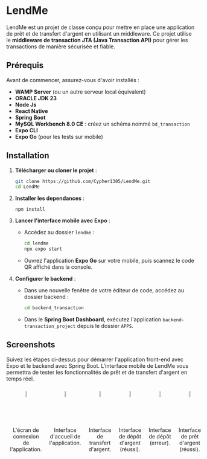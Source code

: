 # LendMe

LendMe est un projet de classe conçu pour mettre en place une application de prêt et de transfert d'argent en utilisant un middleware. 
Ce projet utilise le **middleware de transaction JTA (Java Transaction API)** pour gérer les transactions de manière sécurisée et fiable.

## Prérequis

Avant de commencer, assurez-vous d'avoir installés :

- **WAMP Server** (ou un autre serveur local équivalent)
- **ORACLE JDK 23**
- **Node Js**
- **React Native**
- **Spring Boot**
- **MySQL Workbench 8.0 CE** : créez un schéma nommé `bd_transaction`
- **Expo CLI**
- **Expo Go** (pour les tests sur mobile)

## Installation

1. **Télécharger ou cloner le projet** :

   ```bash
   git clone https://github.com/Cypher1305/LendMe.git
   cd LendMe
   ```
2. **Installer les dependances** :

   ```npm install```

2. **Lancer l'interface mobile avec Expo** :
   - Accédez au dossier `lendme` :

     ```bash
     cd lendme
     npx expo start
     ```

   - Ouvrez l'application **Expo Go** sur votre mobile, puis scannez le code QR affiché dans la console.

3. **Configurer le backend** :
   - Dans une nouvelle fenêtre de votre éditeur de code, accédez au dossier backend :

     ```bash
     cd backend_transaction
     ```

   - Dans le **Spring Boot Dashboard**, exécutez l'application `backend-transaction_project` depuis le dossier `APPS`.

## Screenshots
Suivez les étapes ci-dessus pour démarrer l'application front-end avec Expo et le backend avec Spring Boot. 
L'interface mobile de LendMe vous permettra de tester les fonctionnalités de prêt et de transfert d'argent en temps réel.

<div style="display: flex; justify-content: space-between;">
  <div style="margin: 10px; text-align: center; width: calc(33.33% - 5px);"> <!-- Largeur ajustée -->
    <img src="images/lendme_6.jpeg" alt="Écran de connexion" style="width: 20%;" />
    <p>L'écran de connexion de l'application.</p>
  </div>
  <div style="margin: 10px; text-align: center; width: calc(33.33% - 5px);"> <!-- Largeur ajustée -->
    <img src="images/lendme_4.jpeg" alt="Écran d'accueil" style="width: 20%;" />
    <p>Interface d'accueil de l'application.</p>
  </div>
  <div style="margin: 10px; text-align: center; width: calc(33.33% - 5px);"> <!-- Largeur ajustée -->
    <img src="images/lendme_5.jpeg" alt="Écran de transfert" style="width: 20%;" />
    <p>Interface de transfert d'argent.</p>
  </div>
  <div style="margin: 10px; text-align: center; width: calc(33.33% - 5px);"> <!-- Largeur ajustée -->
    <img src="images/lendme_2.jpeg" alt="Écran de dépôt réussi" style="width: 20%;" />
    <p>Interface de dépôt d'argent (réussi).</p>
  </div>
  <div style="margin: 10px; text-align: center; width: calc(33.33% - 5px);"> <!-- Largeur ajustée -->
    <img src="images/lendme_3.jpeg" alt="Écran 404 dépôt" style="width: 20%;" />
    <p>Interface de dépôt (erreur).</p>
  </div>
  <div style="margin: 10px; text-align: center; width: calc(33.33% - 5px);"> <!-- Largeur ajustée -->
    <img src="images/lendme_1.jpeg" alt="Écran de prêt réussi" style="width: 20%;" />
    <p>Interface de prêt d'argent (réussi).</p>
  </div>
</div>


